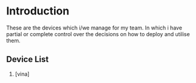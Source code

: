 # Introduction 

These are the devices which i/we manage for my team. In which i have partial or complete control over the decisions on how to deploy and utilise them.

## Device List

1. [vina]

